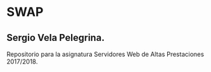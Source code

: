 # SWAP
## Sergio Vela Pelegrina.
Repositorio para la asignatura Servidores Web de Altas Prestaciones 2017/2018.
